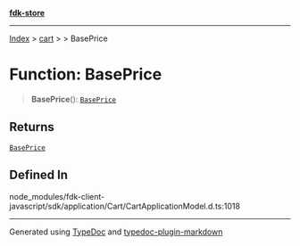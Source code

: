 [**fdk-store**](../../../README.md)
***

[Index](../../../API.md) > [cart](../../README.md) > [<internal>](../README.md) > BasePrice

# Function: BasePrice

> **BasePrice**(): [`BasePrice`](../type-aliases/type-alias.BasePrice.md)

## Returns

[`BasePrice`](../type-aliases/type-alias.BasePrice.md)

## Defined In

node\_modules/fdk-client-javascript/sdk/application/Cart/CartApplicationModel.d.ts:1018

***
Generated using [TypeDoc](https://typedoc.org/) and [typedoc-plugin-markdown](https://www.npmjs.com/package/typedoc-plugin-markdown)
